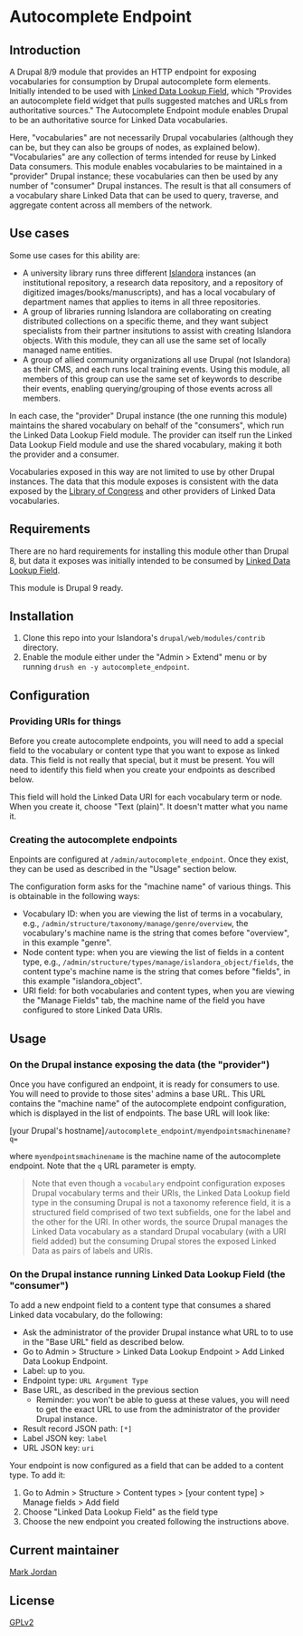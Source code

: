 # Autocomplete Endpoint

## Introduction

A Drupal 8/9 module that provides an HTTP endpoint for exposing vocabularies for consumption by Drupal autocomplete form elements. Initially intended to be used with [Linked Data Lookup Field](https://drupal.org/project/linked_data_field), which "Provides an autocomplete field widget that pulls suggested matches and URLs from authoritative sources." The Autocomplete Endpoint module enables Drupal to be an authoritative source for Linked Data vocabularies.

Here, "vocabularies" are not necessarily Drupal vocabularies (although they can be, but they can also be groups of nodes, as explained below). "Vocabularies" are any collection of terms intended for reuse by Linked Data consumers. This module enables vocabularies to be maintained in a "provider" Drupal instance; these vocabularies can then be used by any number of "consumer" Drupal instances. The result is that all consumers of a vocabulary share Linked Data that can be used to query, traverse, and aggregate content across all members of the network.

## Use cases

Some use cases for this ability are:

* A university library runs three different [Islandora](https://islandora.ca) instances (an institutional repository, a research data repository, and a repository of digitized images/books/manuscripts), and has a local vocabulary of department names that applies to items in all three repositories.
* A group of libraries running Islandora are collaborating on creating distributed collections on a specific theme, and they want subject specialists from their partner insitutions to assist with creating Islandora objects. With this module, they can all use the same set of locally managed name entities.
* A group of allied community organizations all use Drupal (not Islandora) as their CMS, and each runs local training events. Using this module, all members of this group can use the same set of keywords to describe their events, enabling querying/grouping of those events across all members.

In each case, the "provider" Drupal instance (the one running this module) maintains the shared vocabulary on behalf of the "consumers", which run the Linked Data Lookup Field module. The provider can itself run the Linked Data Lookup Field module and use the shared vocabulary, making it both the provider and a consumer.

Vocabularies exposed in this way are not limited to use by other Drupal instances. The data that this module exposes is consistent with the data exposed by the [Library of Congress](http://id.loc.gov/) and other providers of Linked Data vocabularies.

## Requirements

There are no hard requirements for installing this module other than Drupal 8, but data it exposes was initially intended to be consumed by [Linked Data Lookup Field](https://drupal.org/project/linked_data_field).

This module is Drupal 9 ready.

## Installation

1. Clone this repo into your Islandora's `drupal/web/modules/contrib` directory.
1. Enable the module either under the "Admin > Extend" menu or by running `drush en -y autocomplete_endpoint`.

## Configuration

### Providing URIs for things

Before you create autocomplete endpoints, you will need to add a special field to the vocabulary or content type that you want to expose as linked data. This field is not really that special, but it must be present. You will need to identify this field when you create your endpoints as described below.

This field will hold the Linked Data URI for each vocabulary term or node. When you create it, choose "Text (plain)". It doesn't matter what you name it.

### Creating the autocomplete endpoints

Enpoints are configured at `/admin/autocomplete_endpoint`. Once they exist, they can be used as described in the "Usage" section below.

The configuration form asks for the "machine name" of various things. This is obtainable in the following ways:

* Vocabulary ID: when you are viewing the list of terms in a vocabulary, e.g., `/admin/structure/taxonomy/manage/genre/overview`, the vocabulary's machine name is the string that comes before "overview", in this example "genre".
* Node content type: when you are viewing the list of fields in a content type, e.g., `/admin/structure/types/manage/islandora_object/fields`, the content type's machine name is the string that comes before "fields", in this example "islandora_object".
* URI field: for both vocabularies and content types, when you are viewing the "Manage Fields" tab, the machine name of the field you have configured to store Linked Data URIs.

## Usage

### On the Drupal instance exposing the data (the "provider")

Once you have configured an endpoint, it is ready for consumers to use. You will need to provide to those sites' admins a base URL. This URL contains the "machine name" of the autocomplete endpoint configuration, which is displayed in the list of endpoints. The base URL will look like:

[your Drupal's hostname]`/autocomplete_endpoint/myendpointsmachinename?q=`

where `myendpointsmachinename` is the machine name of the autocomplete endpoint. Note that the `q` URL parameter is empty.

> Note that even though a `vocabulary` endpoint configuration exposes Drupal vocabulary terms and their URIs, the Linked Data Lookup field type in the consuming Drupal is not a taxonomy reference field, it is a structured field comprised of two text subfields, one for the label and the other for the URI. In other words, the source Drupal manages the Linked Data vocabulary as a standard Drupal vocabulary (with a URI field added) but the consuming Drupal stores the exposed Linked Data as pairs of labels and URIs.

### On the Drupal instance running Linked Data Lookup Field (the "consumer")

To add a new endpoint field to a content type that consumes a shared Linked data vocabulary, do the following:

* Ask the administrator of the provider Drupal instance what URL to to use in the "Base URL" field as described below.
* Go to Admin > Structure > Linked Data Lookup Endpoint > Add Linked Data Lookup Endpoint.
* Label: up to you.
* Endpoint type: `URL Argument Type`
* Base URL, as described in the previous section
   * Reminder: you won't be able to guess at these values, you will need to get the exact URL to use from the administrator of the provider Drupal instance.
* Result record JSON path: `[*]`
* Label JSON key: `label`
* URL JSON key: `uri`

Your endpoint is now configured as a field that can be added to a content type. To add it:

1. Go to Admin > Structure > Content types > [your content type] > Manage fields > Add field
1. Choose "Linked Data Lookup Field" as the field type
1. Choose the new endpoint you created following the instructions above.

## Current maintainer

[Mark Jordan](https://github.com/mjordan)

## License

[GPLv2](http://www.gnu.org/licenses/gpl-2.0.txt)
